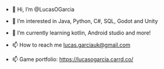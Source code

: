 - 👋 Hi, I’m @LucasOGarcia
- 👀 I’m interested in Java, Python, C#, SQL, Godot and Unity
- 🌱 I’m currently learning kotlin, Android studio and more!
- 📫 How to reach me lucas.garciauk@gmail.com

- 📫 Game portfolio: https://lucasogarcia.carrd.co/

